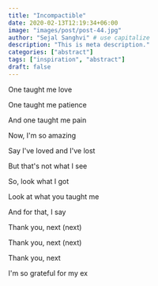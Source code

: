```yaml
---
title: "Incompactible"
date: 2020-02-13T12:19:34+06:00
image: "images/post/post-44.jpg"
author: "Sejal Sanghvi" # use capitalize
description: "This is meta description."
categories: ["abstract"]
tags: ["inspiration", "abstract"]
draft: false
---
```

One taught me love

One taught me patience

And one taught me pain

Now, I'm so amazing

Say I've loved and I've lost

But that's not what I see

So, look what I got

Look at what you taught me

And for that, I say

Thank you, next (next)

Thank you, next (next)

Thank you, next

I'm so grateful for my ex